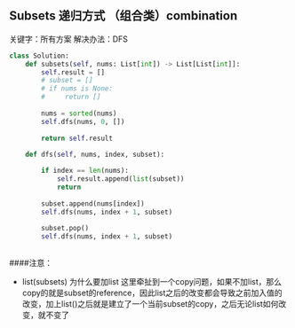 ## Subsets 递归方式 （组合类）combination
关键字：所有方案
解决办法：DFS


```py
class Solution:
    def subsets(self, nums: List[int]) -> List[List[int]]:
        self.result = []
        # subset = []
        # if nums is None:
        #     return []
        
        nums = sorted(nums)
        self.dfs(nums, 0, [])
        
        return self.result
    
    def dfs(self, nums, index, subset):

        if index == len(nums):
            self.result.append(list(subset))
            return
        
        subset.append(nums[index])
        self.dfs(nums, index + 1, subset)
        
        subset.pop()
        self.dfs(nums, index + 1, subset)
              
```

####注意：
- list(subsets) 为什么要加list
这里牵扯到一个copy问题，如果不加list，那么copy的就是subset的reference，因此list之后的改变都会导致之前加入值的改变，加上list()之后就是建立了一个当前subset的copy，之后无论list如何改变，就不变了

